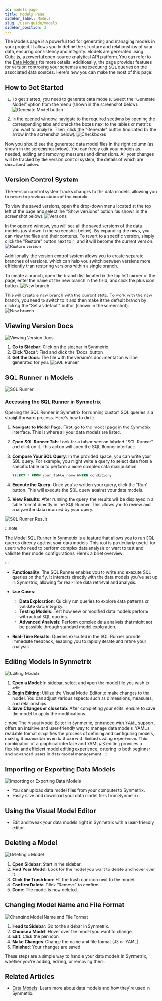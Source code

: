```yaml
---
id: models-page
title: Models Page
sidebar_label: Models
slug: /user-guide/models
sidebar_position: 3
---
```


The Models page is a powerful tool for generating and managing models in your project. It allows you to define the structure and relationships of your data, ensuring consistency and integrity. Models are generated using Cube.js, a powerful open-source analytical API platform. You can refer to the [Data Models](../core-concepts/data-models) for more details. Additionally, the page provides features for version controlling your schemas and executing SQL queries on the associated data sources. Here's how you can make the most of this page:

## How to Get Started

1. To get started, you need to generate data models. Select the "Generate Model" option from the menu (shown in the screenshot below).
   ![Generate Model button](/docs/img/model-generate-new.png)

2. In the opened window, navigate to the required sections by opening the corresponding tabs and check the boxes next to the tables or metrics you want to analyze. Then, click the "Generate" button (indicated by the arrow in the screenshot below).
   ![Checkboxes](/docs/interface/img/models2.png)

Now you should see the generated data model files in the right column (as shown in the screenshot below). You can freely edit your models as needed, adding and removing measures and dimensions. All your changes will be tracked by the version control system, the details of which are described below.

## Version Control System

The version control system tracks changes to the data models, allowing you to revert to previous states of the models.

To view the saved versions, open the drop-down menu located at the top left of the page and select the "Show versions" option (as shown in the screenshot below).
![Versions](/docs/img/model-version1.png)

In the opened window, you will see all the saved versions of the data models (as shown in the screenshot below). By expanding the rows, you can view the files and their contents. To revert to a specific version, simply click the "Restore" button next to it, and it will become the current version.
![Restore version](/docs/img/model-version.png)

Additionally, the version control system allows you to create separate branches of versions, which can help you switch between versions more efficiently than restoring versions within a single branch.

To create a branch, open the branch list located in the top left corner of the page, enter the name of the new branch in the field, and click the plus icon button.
![New branch](/docs/img/new-branch.png)

This will create a new branch with the current state. To work with the new branch, you need to switch to it and then make it the default branch by clicking the "Set as default" button (shown in the screenshot).
![New branch](/docs/img/set-default.png)


## Viewing Version Docs
![Viewing Version Docs](/docs/img/model-sidebar.png)

1. **Go to Sidebar**: Click on the sidebar in Synmetrix.
2. **Click 'Docs'**: Find and click the 'Docs' button.
3. **Get the Docs**: The file with the version's documentation will be generated for you.
![SQL Runner](/docs/img/model-docs.png)

## SQL Runner in Models
![SQL Runner](/docs/img/model-sql.png)

### Accessing the SQL Runner in Synmetrix

Opening the SQL Runner in Synmetrix for running custom SQL queries is a straightforward process. Here's how to do it:

1. **Navigate to Model Page**: First, go to the model page in the Synmetrix interface. This is where all your data models are listed.

2. **Open SQL Runner Tab**: Look for a tab or section labeled "SQL Runner" and click on it. This action will open the SQL Runner interface.

3. **Compose Your SQL Query**: In the provided space, you can write your SQL query. For example, you might write a query to select data from a specific table or to perform a more complex data manipulation.

   ```sql
   SELECT * FROM your_table_name WHERE condition;
   ```

4. **Execute the Query**: Once you've written your query, click the "Run" button. This will execute the SQL query against your data models.

5. **View Results**: After running the query, the results will be displayed in a table format directly in the SQL Runner. This allows you to review and analyze the data returned by your query.

![SQL Runner Result](/docs/img/model-sqlrunner.png)


:::note

The Model SQL Runner in Synmetrix is a feature that allows you to run SQL queries directly against your data models. This tool is particularly useful for users who need to perform complex data analysis or want to test and validate their model configurations. Here’s a brief overview:

:::

- **Functionality**: The SQL Runner enables you to write and execute SQL queries on the fly. It interacts directly with the data models you've set up in Synmetrix, allowing for real-time data retrieval and analysis.

- **Use Cases**:
  - **Data Exploration**: Quickly run queries to explore data patterns or validate data integrity.
  - **Testing Models**: Test how new or modified data models perform with actual SQL queries.
  - **Advanced Analysis**: Perform complex data analysis that might not be possible through standard model exploration.

- **Real-Time Results**: Queries executed in the SQL Runner provide immediate feedback, enabling you to rapidly iterate and refine your analysis.


## Editing Models in Synmetrix
![Editing Models](/docs/img/model-edit.png)

1. **Open a Model**: In sidebar, select and open the model file you wish to edit.
2. **Begin Editing**: Utilize the Visual Model Editor to make changes to the model. You can adjust various aspects such as dimensions, measures, and relationships.
3. **Save Changes or close tab**: After completing your edits, ensure to save the model to apply the modifications.

:::note
The Visual Model Editor in Synmetrix, enhanced with YAML support, offers an intuitive and user-friendly way to manage data models. YAML's readable format simplifies the process of defining and configuring models, making it accessible even to those with limited coding experience. This combination of a graphical interface and YAML/JS editing provides a flexible and efficient model editing experience, catering to both beginner and advanced users in data model management.
:::

## Importing or Exporting Data Models
![Importing or Exporting Data Models](/docs/img/model-generate.png)

- You can upload data model files from your computer to Synmetrix.
- Easily save and download your data model files from Synmetrix.

## Using the Visual Model Editor
- Edit and tweak your data models right in Synmetrix with a user-friendly editor.

## Deleting a Model
![Deleting a Model](/docs/img/model-delete.png)


1. **Open Sidebar**: Start in the sidebar.
2. **Find Your Model**: Look for the model you want to delete and hover over it.
3. **Click the Trash Icon**: Hit the trash can icon next to the model.
4. **Confirm Delete**: Click "Remove" to confirm.
5. **Done**: The model is now deleted.

## Changing Model Name and File Format
![Changing Model Name and File Format](/docs/img/model-edit-name.png)

1. **Head to Sidebar**: Go to the sidebar in Synmetrix.
2. **Choose a Model**: Hover over the model you want to change.
3. **Edit**: Click the pen icon.
4. **Make Changes**: Change the name and file format (JS or YAML).
5. **Finished**: Your changes are saved.

These steps are a simple way to handle your data models in Synmetrix, whether you're adding, editing, or removing them.

## Related Articles

- [Data Models](../core-concepts/data-models): Learn more about data models and how they're used in Synmetrix.